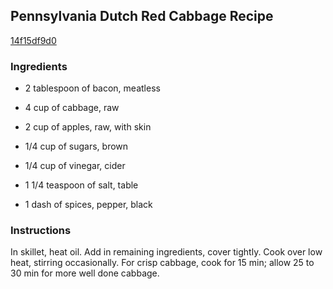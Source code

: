 ## Pennsylvania Dutch Red Cabbage Recipe

[14f15df9d0](http://cookeatshare.com/recipes/pennsylvania-dutch-red-cabbage-60478)

### Ingredients

 - 2 tablespoon of bacon, meatless

 - 4 cup of cabbage, raw

 - 2 cup of apples, raw, with skin

 - 1/4 cup of sugars, brown

 - 1/4 cup of vinegar, cider

 - 1 1/4 teaspoon of salt, table

 - 1 dash of spices, pepper, black

### Instructions

In skillet, heat oil. Add in remaining ingredients, cover tightly. Cook over low heat, stirring occasionally. For crisp cabbage, cook for 15 min; allow 25 to 30 min for more well done cabbage.